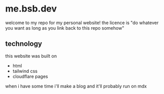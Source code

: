 # me.bsb.dev
welcome to my repo for my personal website!
the licence is "do whatever you want as long as you link back to this repo somehow"

## technology
this website was built on
- html
- tailwind css
- cloudflare pages

when i have some time i'll make a blog and it'll probably run on mdx